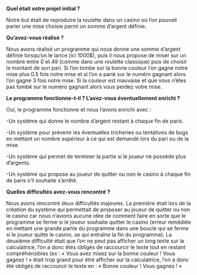 **Quel était votre projet initial ?**

Notre but était de reproduire la roulette dans un casino où l’on pouvait parier une mise choisie parmi un somme d’argent définie.


**Qu’avez-vous réalisé ?**

Nous avons réalisé un programme qui nous donne une somme d’argent définie lorsqu’on le lance (ici 1000$), puis il nous propose de miser sur un nombre entre 0 et 49 (comme dans une roulette classique) puis de choisir le montant de son pari. Si l’on tombe sur la bonne couleur l’on gagne notre mise plus 0.5 fois notre mise et si l’on a parié sur le numéro gagnant alors l’on gagne 3 fois notre mise. Si la couleur est mauvaise et que vous n’êtes pas tombé sur le numéro gagnant alors vous perdez votre mise.


**Le programme fonctionne-t-il ? L’avez-vous éventuellement enrichi ?**

Oui, le programme fonctionne et nous l’avons enrichi avec :

-Un système qui donne le nombre d’argent restant à chaque fin de paris.

-Un système pour prévenir les éventuelles tricheries ou tentatives de bugs en mettant un nombre supérieur à ce qui est demandé lors du pari ou de la mise.

-Un système qui permet de terminer la partie si le joueur ne possède plus d’argents.

-Un système qui propose au joueur de quitter ou non le casino à chaque fin de paris s’il souhaite s’arrêté.


**Quelles difficultés avez-vous rencontré ?**

Nous avons rencontré deux difficultés majeures.
La première était lors de la création du système qui permettait de proposer au joueur de quitter ou non le casino car nous n’avions aucune idée de comment faire en sorte que le programme se ferme si le joueur souhaite quitter le casino (erreur remédiée en mettant une grande partie du programme dans une boucle qui se ferme si le joueur quitte le casino, se qui entraîne la fin du programme).
La deuxième difficulté était que l’on ne peut pas afficher un long texte sur la calculatrice, l’on a donc étés obligés de raccourcir le texte tout en restant compréhensibles (ex : « Vous avez misez sur la bonne couleur ! Vous gagnez ! »  était trop grand pour être afficher sur la calculatrice, l’on a donc été obligés de raccourcir le texte en : « Bonne couleur ! Vous gagnez ! »
